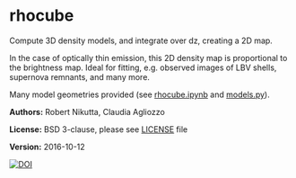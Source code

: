 # rhocube
Compute 3D density models, and integrate over dz, creating a 2D map.

In the case of optically thin emission, this 2D density map is
proportional to the brightness map.  Ideal for fitting, e.g. observed
images of LBV shells, supernova remnants, and many more.

Many model geometries provided (see [rhocube.ipynb](./rhocube.ipynb)
and [models.py](./models.py)).

**Authors:** Robert Nikutta, Claudia Agliozzo

**License:** BSD 3-clause, please see [LICENSE](./LICENSE) file

**Version:** 2016-10-12

[![DOI](https://zenodo.org/badge/34539666.svg)](https://zenodo.org/badge/latestdoi/34539666)
